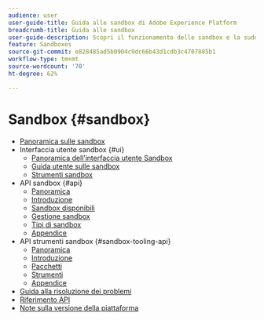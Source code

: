 ```yaml
---
audience: user
user-guide-title: Guida alle sandbox di Adobe Experience Platform
breadcrumb-title: Guida alle sandbox
user-guide-description: Scopri il funzionamento delle sandbox e la suddivisione di un’istanza Platform in ambienti virtuali per lo sviluppo, il test e la distribuzione delle applicazioni.
feature: Sandboxes
source-git-commit: e828485ad5b0904c9dc66b43d1cdb3c4707885b1
workflow-type: tm+mt
source-wordcount: '70'
ht-degree: 62%

---
```



# Sandbox {#sandbox}

* [Panoramica sulle sandbox](home.md)
* Interfaccia utente sandbox {#ui}
   * [Panoramica dell’interfaccia utente Sandbox](ui/overview.md)
   * [Guida utente sulle sandbox](ui/user-guide.md)
   * [Strumenti sandbox](ui/sandbox-tooling.md)
* API sandbox {#api}
   * [Panoramica](api/overview.md)
   * [Introduzione](api/getting-started.md)
   * [Sandbox disponibili](api/available.md)
   * [Gestione sandbox](api/sandboxes.md)
   * [Tipi di sandbox](api/types.md)
   * [Appendice](api/appendix.md)
* API strumenti sandbox {#sandbox-tooling-api}
   * [Panoramica](sandbox-tooling-api/overview.md)
   * [Introduzione](sandbox-tooling-api/getting-started.md)
   * [Pacchetti](sandbox-tooling-api/packages.md)
   * [Strumenti](sandbox-tooling-api/tools.md)
   * [Appendice](sandbox-tooling-api/appendix.md)
* [Guida alla risoluzione dei problemi](troubleshooting-guide.md)
* [Riferimento API](https://www.adobe.io/experience-platform-apis/references/sandbox)
* [Note sulla versione della piattaforma](https://experienceleague.adobe.com/en/docs/experience-platform/release-notes/latest)